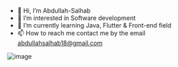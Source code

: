 - 👋 Hi, I’m Abdullah-Salhab
- 👀 I’m interested in Software development
- 🌱 I’m currently learning Java, Flutter & Front-end field
- 📫 How to reach me contact me by the email abdullahsalhab18@gmail.com

![image](https://user-images.githubusercontent.com/99129061/156876503-b5df219a-f99d-46d7-8338-70e947ed7fda.png)


<!---

Abdullah-Salhab/Abdullah-Salhab is a ✨ special ✨ repository because its `README.md` (this file) appears on your GitHub profile.
You can click the Preview link to take a look at your changes.
--->
